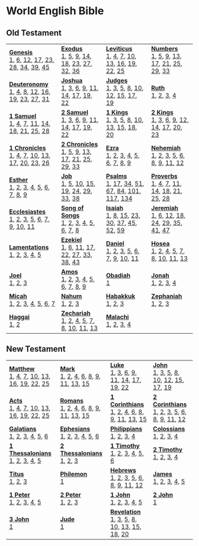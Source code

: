 # World English Bible



## Old Testament

<table>
<tr>
<td>
<b><a href='files/Gen.md'>Genesis</a></b><br/>
<a href='files/Gen.md#genesis-1'>1</a>, <a href='files/Gen.md#genesis-6'>6</a>, <a href='files/Gen.md#genesis-12'>12</a>, <a href='files/Gen.md#genesis-17'>17</a>, <a href='files/Gen.md#genesis-23'>23</a>, <a href='files/Gen.md#genesis-28'>28</a>, <a href='files/Gen.md#genesis-34'>34</a>, <a href='files/Gen.md#genesis-39'>39</a>, <a href='files/Gen.md#genesis-45'>45</a>
</td>
<td>
<b><a href='files/Exod.md'>Exodus</a></b><br/>
<a href='files/Exod.md#exodus-1'>1</a>, <a href='files/Exod.md#exodus-5'>5</a>, <a href='files/Exod.md#exodus-9'>9</a>, <a href='files/Exod.md#exodus-14'>14</a>, <a href='files/Exod.md#exodus-18'>18</a>, <a href='files/Exod.md#exodus-23'>23</a>, <a href='files/Exod.md#exodus-27'>27</a>, <a href='files/Exod.md#exodus-32'>32</a>, <a href='files/Exod.md#exodus-36'>36</a>
</td>
<td>
<b><a href='files/Lev.md'>Leviticus</a></b><br/>
<a href='files/Lev.md#leviticus-1'>1</a>, <a href='files/Lev.md#leviticus-4'>4</a>, <a href='files/Lev.md#leviticus-7'>7</a>, <a href='files/Lev.md#leviticus-10'>10</a>, <a href='files/Lev.md#leviticus-13'>13</a>, <a href='files/Lev.md#leviticus-16'>16</a>, <a href='files/Lev.md#leviticus-19'>19</a>, <a href='files/Lev.md#leviticus-22'>22</a>, <a href='files/Lev.md#leviticus-25'>25</a>
</td>
<td>
<b><a href='files/Num.md'>Numbers</a></b><br/>
<a href='files/Num.md#numbers-1'>1</a>, <a href='files/Num.md#numbers-5'>5</a>, <a href='files/Num.md#numbers-9'>9</a>, <a href='files/Num.md#numbers-13'>13</a>, <a href='files/Num.md#numbers-17'>17</a>, <a href='files/Num.md#numbers-21'>21</a>, <a href='files/Num.md#numbers-25'>25</a>, <a href='files/Num.md#numbers-29'>29</a>, <a href='files/Num.md#numbers-33'>33</a>
</td></tr>
<tr>
<td>
<b><a href='files/Deut.md'>Deuteronomy</a></b><br/>
<a href='files/Deut.md#deuteronomy-1'>1</a>, <a href='files/Deut.md#deuteronomy-4'>4</a>, <a href='files/Deut.md#deuteronomy-8'>8</a>, <a href='files/Deut.md#deuteronomy-12'>12</a>, <a href='files/Deut.md#deuteronomy-16'>16</a>, <a href='files/Deut.md#deuteronomy-19'>19</a>, <a href='files/Deut.md#deuteronomy-23'>23</a>, <a href='files/Deut.md#deuteronomy-27'>27</a>, <a href='files/Deut.md#deuteronomy-31'>31</a>
</td>
<td>
<b><a href='files/Josh.md'>Joshua</a></b><br/>
<a href='files/Josh.md#joshua-1'>1</a>, <a href='files/Josh.md#joshua-3'>3</a>, <a href='files/Josh.md#joshua-6'>6</a>, <a href='files/Josh.md#joshua-9'>9</a>, <a href='files/Josh.md#joshua-11'>11</a>, <a href='files/Josh.md#joshua-14'>14</a>, <a href='files/Josh.md#joshua-17'>17</a>, <a href='files/Josh.md#joshua-19'>19</a>, <a href='files/Josh.md#joshua-22'>22</a>
</td>
<td>
<b><a href='files/Judg.md'>Judges</a></b><br/>
<a href='files/Judg.md#judges-1'>1</a>, <a href='files/Judg.md#judges-3'>3</a>, <a href='files/Judg.md#judges-5'>5</a>, <a href='files/Judg.md#judges-8'>8</a>, <a href='files/Judg.md#judges-10'>10</a>, <a href='files/Judg.md#judges-12'>12</a>, <a href='files/Judg.md#judges-15'>15</a>, <a href='files/Judg.md#judges-17'>17</a>, <a href='files/Judg.md#judges-19'>19</a>
</td>
<td>
<b><a href='files/Ruth.md'>Ruth</a></b><br/>
<a href='files/Ruth.md#ruth-1'>1</a>, <a href='files/Ruth.md#ruth-2'>2</a>, <a href='files/Ruth.md#ruth-3'>3</a>, <a href='files/Ruth.md#ruth-4'>4</a>
</td></tr>
<tr>
<td>
<b><a href='files/1Sam.md'>1 Samuel</a></b><br/>
<a href='files/1Sam.md#1-samuel-1'>1</a>, <a href='files/1Sam.md#1-samuel-4'>4</a>, <a href='files/1Sam.md#1-samuel-7'>7</a>, <a href='files/1Sam.md#1-samuel-11'>11</a>, <a href='files/1Sam.md#1-samuel-14'>14</a>, <a href='files/1Sam.md#1-samuel-18'>18</a>, <a href='files/1Sam.md#1-samuel-21'>21</a>, <a href='files/1Sam.md#1-samuel-25'>25</a>, <a href='files/1Sam.md#1-samuel-28'>28</a>
</td>
<td>
<b><a href='files/2Sam.md'>2 Samuel</a></b><br/>
<a href='files/2Sam.md#2-samuel-1'>1</a>, <a href='files/2Sam.md#2-samuel-3'>3</a>, <a href='files/2Sam.md#2-samuel-6'>6</a>, <a href='files/2Sam.md#2-samuel-9'>9</a>, <a href='files/2Sam.md#2-samuel-11'>11</a>, <a href='files/2Sam.md#2-samuel-14'>14</a>, <a href='files/2Sam.md#2-samuel-17'>17</a>, <a href='files/2Sam.md#2-samuel-19'>19</a>, <a href='files/2Sam.md#2-samuel-22'>22</a>
</td>
<td>
<b><a href='files/1Kgs.md'>1 Kings</a></b><br/>
<a href='files/1Kgs.md#1-kings-1'>1</a>, <a href='files/1Kgs.md#1-kings-3'>3</a>, <a href='files/1Kgs.md#1-kings-5'>5</a>, <a href='files/1Kgs.md#1-kings-8'>8</a>, <a href='files/1Kgs.md#1-kings-10'>10</a>, <a href='files/1Kgs.md#1-kings-13'>13</a>, <a href='files/1Kgs.md#1-kings-15'>15</a>, <a href='files/1Kgs.md#1-kings-18'>18</a>, <a href='files/1Kgs.md#1-kings-20'>20</a>
</td>
<td>
<b><a href='files/2Kgs.md'>2 Kings</a></b><br/>
<a href='files/2Kgs.md#2-kings-1'>1</a>, <a href='files/2Kgs.md#2-kings-3'>3</a>, <a href='files/2Kgs.md#2-kings-6'>6</a>, <a href='files/2Kgs.md#2-kings-9'>9</a>, <a href='files/2Kgs.md#2-kings-12'>12</a>, <a href='files/2Kgs.md#2-kings-14'>14</a>, <a href='files/2Kgs.md#2-kings-17'>17</a>, <a href='files/2Kgs.md#2-kings-20'>20</a>, <a href='files/2Kgs.md#2-kings-23'>23</a>
</td></tr>
<tr>
<td>
<b><a href='files/1Chr.md'>1 Chronicles</a></b><br/>
<a href='files/1Chr.md#1-chronicles-1'>1</a>, <a href='files/1Chr.md#1-chronicles-4'>4</a>, <a href='files/1Chr.md#1-chronicles-7'>7</a>, <a href='files/1Chr.md#1-chronicles-10'>10</a>, <a href='files/1Chr.md#1-chronicles-13'>13</a>, <a href='files/1Chr.md#1-chronicles-17'>17</a>, <a href='files/1Chr.md#1-chronicles-20'>20</a>, <a href='files/1Chr.md#1-chronicles-23'>23</a>, <a href='files/1Chr.md#1-chronicles-26'>26</a>
</td>
<td>
<b><a href='files/2Chr.md'>2 Chronicles</a></b><br/>
<a href='files/2Chr.md#2-chronicles-1'>1</a>, <a href='files/2Chr.md#2-chronicles-5'>5</a>, <a href='files/2Chr.md#2-chronicles-9'>9</a>, <a href='files/2Chr.md#2-chronicles-13'>13</a>, <a href='files/2Chr.md#2-chronicles-17'>17</a>, <a href='files/2Chr.md#2-chronicles-21'>21</a>, <a href='files/2Chr.md#2-chronicles-25'>25</a>, <a href='files/2Chr.md#2-chronicles-29'>29</a>, <a href='files/2Chr.md#2-chronicles-33'>33</a>
</td>
<td>
<b><a href='files/Ezra.md'>Ezra</a></b><br/>
<a href='files/Ezra.md#ezra-1'>1</a>, <a href='files/Ezra.md#ezra-2'>2</a>, <a href='files/Ezra.md#ezra-3'>3</a>, <a href='files/Ezra.md#ezra-4'>4</a>, <a href='files/Ezra.md#ezra-5'>5</a>, <a href='files/Ezra.md#ezra-6'>6</a>, <a href='files/Ezra.md#ezra-7'>7</a>, <a href='files/Ezra.md#ezra-8'>8</a>, <a href='files/Ezra.md#ezra-9'>9</a>
</td>
<td>
<b><a href='files/Neh.md'>Nehemiah</a></b><br/>
<a href='files/Neh.md#nehemiah-1'>1</a>, <a href='files/Neh.md#nehemiah-2'>2</a>, <a href='files/Neh.md#nehemiah-3'>3</a>, <a href='files/Neh.md#nehemiah-5'>5</a>, <a href='files/Neh.md#nehemiah-6'>6</a>, <a href='files/Neh.md#nehemiah-8'>8</a>, <a href='files/Neh.md#nehemiah-9'>9</a>, <a href='files/Neh.md#nehemiah-11'>11</a>, <a href='files/Neh.md#nehemiah-12'>12</a>
</td></tr>
<tr>
<td>
<b><a href='files/Esth.md'>Esther</a></b><br/>
<a href='files/Esth.md#esther-1'>1</a>, <a href='files/Esth.md#esther-2'>2</a>, <a href='files/Esth.md#esther-3'>3</a>, <a href='files/Esth.md#esther-4'>4</a>, <a href='files/Esth.md#esther-5'>5</a>, <a href='files/Esth.md#esther-6'>6</a>, <a href='files/Esth.md#esther-7'>7</a>, <a href='files/Esth.md#esther-8'>8</a>, <a href='files/Esth.md#esther-9'>9</a>
</td>
<td>
<b><a href='files/Job.md'>Job</a></b><br/>
<a href='files/Job.md#job-1'>1</a>, <a href='files/Job.md#job-5'>5</a>, <a href='files/Job.md#job-10'>10</a>, <a href='files/Job.md#job-15'>15</a>, <a href='files/Job.md#job-19'>19</a>, <a href='files/Job.md#job-24'>24</a>, <a href='files/Job.md#job-29'>29</a>, <a href='files/Job.md#job-33'>33</a>, <a href='files/Job.md#job-38'>38</a>
</td>
<td>
<b><a href='files/Ps.md'>Psalms</a></b><br/>
<a href='files/Ps.md#psalms-1'>1</a>, <a href='files/Ps.md#psalms-17'>17</a>, <a href='files/Ps.md#psalms-34'>34</a>, <a href='files/Ps.md#psalms-51'>51</a>, <a href='files/Ps.md#psalms-67'>67</a>, <a href='files/Ps.md#psalms-84'>84</a>, <a href='files/Ps.md#psalms-101'>101</a>, <a href='files/Ps.md#psalms-117'>117</a>, <a href='files/Ps.md#psalms-134'>134</a>
</td>
<td>
<b><a href='files/Prov.md'>Proverbs</a></b><br/>
<a href='files/Prov.md#proverbs-1'>1</a>, <a href='files/Prov.md#proverbs-4'>4</a>, <a href='files/Prov.md#proverbs-7'>7</a>, <a href='files/Prov.md#proverbs-11'>11</a>, <a href='files/Prov.md#proverbs-14'>14</a>, <a href='files/Prov.md#proverbs-18'>18</a>, <a href='files/Prov.md#proverbs-21'>21</a>, <a href='files/Prov.md#proverbs-25'>25</a>, <a href='files/Prov.md#proverbs-28'>28</a>
</td></tr>
<tr>
<td>
<b><a href='files/Eccl.md'>Ecclesiastes</a></b><br/>
<a href='files/Eccl.md#ecclesiastes-1'>1</a>, <a href='files/Eccl.md#ecclesiastes-2'>2</a>, <a href='files/Eccl.md#ecclesiastes-3'>3</a>, <a href='files/Eccl.md#ecclesiastes-5'>5</a>, <a href='files/Eccl.md#ecclesiastes-6'>6</a>, <a href='files/Eccl.md#ecclesiastes-7'>7</a>, <a href='files/Eccl.md#ecclesiastes-9'>9</a>, <a href='files/Eccl.md#ecclesiastes-10'>10</a>, <a href='files/Eccl.md#ecclesiastes-11'>11</a>
</td>
<td>
<b><a href='files/Song.md'>Song of Songs</a></b><br/>
<a href='files/Song.md#song-of-songs-1'>1</a>, <a href='files/Song.md#song-of-songs-2'>2</a>, <a href='files/Song.md#song-of-songs-3'>3</a>, <a href='files/Song.md#song-of-songs-4'>4</a>, <a href='files/Song.md#song-of-songs-5'>5</a>, <a href='files/Song.md#song-of-songs-6'>6</a>, <a href='files/Song.md#song-of-songs-7'>7</a>, <a href='files/Song.md#song-of-songs-8'>8</a>
</td>
<td>
<b><a href='files/Isa.md'>Isaiah</a></b><br/>
<a href='files/Isa.md#isaiah-1'>1</a>, <a href='files/Isa.md#isaiah-8'>8</a>, <a href='files/Isa.md#isaiah-15'>15</a>, <a href='files/Isa.md#isaiah-23'>23</a>, <a href='files/Isa.md#isaiah-30'>30</a>, <a href='files/Isa.md#isaiah-37'>37</a>, <a href='files/Isa.md#isaiah-45'>45</a>, <a href='files/Isa.md#isaiah-52'>52</a>, <a href='files/Isa.md#isaiah-59'>59</a>
</td>
<td>
<b><a href='files/Jer.md'>Jeremiah</a></b><br/>
<a href='files/Jer.md#jeremiah-1'>1</a>, <a href='files/Jer.md#jeremiah-6'>6</a>, <a href='files/Jer.md#jeremiah-12'>12</a>, <a href='files/Jer.md#jeremiah-18'>18</a>, <a href='files/Jer.md#jeremiah-24'>24</a>, <a href='files/Jer.md#jeremiah-29'>29</a>, <a href='files/Jer.md#jeremiah-35'>35</a>, <a href='files/Jer.md#jeremiah-41'>41</a>, <a href='files/Jer.md#jeremiah-47'>47</a>
</td></tr>
<tr>
<td>
<b><a href='files/Lam.md'>Lamentations</a></b><br/>
<a href='files/Lam.md#lamentations-1'>1</a>, <a href='files/Lam.md#lamentations-2'>2</a>, <a href='files/Lam.md#lamentations-3'>3</a>, <a href='files/Lam.md#lamentations-4'>4</a>, <a href='files/Lam.md#lamentations-5'>5</a>
</td>
<td>
<b><a href='files/Ezek.md'>Ezekiel</a></b><br/>
<a href='files/Ezek.md#ezekiel-1'>1</a>, <a href='files/Ezek.md#ezekiel-6'>6</a>, <a href='files/Ezek.md#ezekiel-11'>11</a>, <a href='files/Ezek.md#ezekiel-17'>17</a>, <a href='files/Ezek.md#ezekiel-22'>22</a>, <a href='files/Ezek.md#ezekiel-27'>27</a>, <a href='files/Ezek.md#ezekiel-33'>33</a>, <a href='files/Ezek.md#ezekiel-38'>38</a>, <a href='files/Ezek.md#ezekiel-43'>43</a>
</td>
<td>
<b><a href='files/Dan.md'>Daniel</a></b><br/>
<a href='files/Dan.md#daniel-1'>1</a>, <a href='files/Dan.md#daniel-2'>2</a>, <a href='files/Dan.md#daniel-3'>3</a>, <a href='files/Dan.md#daniel-5'>5</a>, <a href='files/Dan.md#daniel-6'>6</a>, <a href='files/Dan.md#daniel-7'>7</a>, <a href='files/Dan.md#daniel-9'>9</a>, <a href='files/Dan.md#daniel-10'>10</a>, <a href='files/Dan.md#daniel-11'>11</a>
</td>
<td>
<b><a href='files/Hos.md'>Hosea</a></b><br/>
<a href='files/Hos.md#hosea-1'>1</a>, <a href='files/Hos.md#hosea-2'>2</a>, <a href='files/Hos.md#hosea-4'>4</a>, <a href='files/Hos.md#hosea-5'>5</a>, <a href='files/Hos.md#hosea-7'>7</a>, <a href='files/Hos.md#hosea-8'>8</a>, <a href='files/Hos.md#hosea-10'>10</a>, <a href='files/Hos.md#hosea-11'>11</a>, <a href='files/Hos.md#hosea-13'>13</a>
</td></tr>
<tr>
<td>
<b><a href='files/Joel.md'>Joel</a></b><br/>
<a href='files/Joel.md#joel-1'>1</a>, <a href='files/Joel.md#joel-2'>2</a>, <a href='files/Joel.md#joel-3'>3</a>
</td>
<td>
<b><a href='files/Amos.md'>Amos</a></b><br/>
<a href='files/Amos.md#amos-1'>1</a>, <a href='files/Amos.md#amos-2'>2</a>, <a href='files/Amos.md#amos-3'>3</a>, <a href='files/Amos.md#amos-4'>4</a>, <a href='files/Amos.md#amos-5'>5</a>, <a href='files/Amos.md#amos-6'>6</a>, <a href='files/Amos.md#amos-7'>7</a>, <a href='files/Amos.md#amos-8'>8</a>, <a href='files/Amos.md#amos-9'>9</a>
</td>
<td>
<b><a href='files/Obad.md'>Obadiah</a></b><br/>
<a href='files/Obad.md#obadiah-1'>1</a>
</td>
<td>
<b><a href='files/Jonah.md'>Jonah</a></b><br/>
<a href='files/Jonah.md#jonah-1'>1</a>, <a href='files/Jonah.md#jonah-2'>2</a>, <a href='files/Jonah.md#jonah-3'>3</a>, <a href='files/Jonah.md#jonah-4'>4</a>
</td></tr>
<tr>
<td>
<b><a href='files/Mic.md'>Micah</a></b><br/>
<a href='files/Mic.md#micah-1'>1</a>, <a href='files/Mic.md#micah-2'>2</a>, <a href='files/Mic.md#micah-3'>3</a>, <a href='files/Mic.md#micah-4'>4</a>, <a href='files/Mic.md#micah-5'>5</a>, <a href='files/Mic.md#micah-6'>6</a>, <a href='files/Mic.md#micah-7'>7</a>
</td>
<td>
<b><a href='files/Nah.md'>Nahum</a></b><br/>
<a href='files/Nah.md#nahum-1'>1</a>, <a href='files/Nah.md#nahum-2'>2</a>, <a href='files/Nah.md#nahum-3'>3</a>
</td>
<td>
<b><a href='files/Hab.md'>Habakkuk</a></b><br/>
<a href='files/Hab.md#habakkuk-1'>1</a>, <a href='files/Hab.md#habakkuk-2'>2</a>, <a href='files/Hab.md#habakkuk-3'>3</a>
</td>
<td>
<b><a href='files/Zeph.md'>Zephaniah</a></b><br/>
<a href='files/Zeph.md#zephaniah-1'>1</a>, <a href='files/Zeph.md#zephaniah-2'>2</a>, <a href='files/Zeph.md#zephaniah-3'>3</a>
</td></tr>
<tr>
<td>
<b><a href='files/Hag.md'>Haggai</a></b><br/>
<a href='files/Hag.md#haggai-1'>1</a>, <a href='files/Hag.md#haggai-2'>2</a>
</td>
<td>
<b><a href='files/Zech.md'>Zechariah</a></b><br/>
<a href='files/Zech.md#zechariah-1'>1</a>, <a href='files/Zech.md#zechariah-2'>2</a>, <a href='files/Zech.md#zechariah-4'>4</a>, <a href='files/Zech.md#zechariah-5'>5</a>, <a href='files/Zech.md#zechariah-7'>7</a>, <a href='files/Zech.md#zechariah-8'>8</a>, <a href='files/Zech.md#zechariah-10'>10</a>, <a href='files/Zech.md#zechariah-11'>11</a>, <a href='files/Zech.md#zechariah-13'>13</a>
</td>
<td>
<b><a href='files/Mal.md'>Malachi</a></b><br/>
<a href='files/Mal.md#malachi-1'>1</a>, <a href='files/Mal.md#malachi-2'>2</a>, <a href='files/Mal.md#malachi-3'>3</a>, <a href='files/Mal.md#malachi-4'>4</a>
</td></tr>
</table>

## New Testament

<table>
<tr>
<td>
<b><a href='files/Matt.md'>Matthew</a></b><br/>
<a href='files/Matt.md#matthew-1'>1</a>, <a href='files/Matt.md#matthew-4'>4</a>, <a href='files/Matt.md#matthew-7'>7</a>, <a href='files/Matt.md#matthew-10'>10</a>, <a href='files/Matt.md#matthew-13'>13</a>, <a href='files/Matt.md#matthew-16'>16</a>, <a href='files/Matt.md#matthew-19'>19</a>, <a href='files/Matt.md#matthew-22'>22</a>, <a href='files/Matt.md#matthew-25'>25</a>
</td>
<td>
<b><a href='files/Mark.md'>Mark</a></b><br/>
<a href='files/Mark.md#mark-1'>1</a>, <a href='files/Mark.md#mark-2'>2</a>, <a href='files/Mark.md#mark-4'>4</a>, <a href='files/Mark.md#mark-6'>6</a>, <a href='files/Mark.md#mark-8'>8</a>, <a href='files/Mark.md#mark-9'>9</a>, <a href='files/Mark.md#mark-11'>11</a>, <a href='files/Mark.md#mark-13'>13</a>, <a href='files/Mark.md#mark-15'>15</a>
</td>
<td>
<b><a href='files/Luke.md'>Luke</a></b><br/>
<a href='files/Luke.md#luke-1'>1</a>, <a href='files/Luke.md#luke-3'>3</a>, <a href='files/Luke.md#luke-6'>6</a>, <a href='files/Luke.md#luke-9'>9</a>, <a href='files/Luke.md#luke-11'>11</a>, <a href='files/Luke.md#luke-14'>14</a>, <a href='files/Luke.md#luke-17'>17</a>, <a href='files/Luke.md#luke-19'>19</a>, <a href='files/Luke.md#luke-22'>22</a>
</td>
<td>
<b><a href='files/John.md'>John</a></b><br/>
<a href='files/John.md#john-1'>1</a>, <a href='files/John.md#john-3'>3</a>, <a href='files/John.md#john-5'>5</a>, <a href='files/John.md#john-8'>8</a>, <a href='files/John.md#john-10'>10</a>, <a href='files/John.md#john-12'>12</a>, <a href='files/John.md#john-15'>15</a>, <a href='files/John.md#john-17'>17</a>, <a href='files/John.md#john-19'>19</a>
</td></tr>
<tr>
<td>
<b><a href='files/Acts.md'>Acts</a></b><br/>
<a href='files/Acts.md#acts-1'>1</a>, <a href='files/Acts.md#acts-4'>4</a>, <a href='files/Acts.md#acts-7'>7</a>, <a href='files/Acts.md#acts-10'>10</a>, <a href='files/Acts.md#acts-13'>13</a>, <a href='files/Acts.md#acts-16'>16</a>, <a href='files/Acts.md#acts-19'>19</a>, <a href='files/Acts.md#acts-22'>22</a>, <a href='files/Acts.md#acts-25'>25</a>
</td>
<td>
<b><a href='files/Rom.md'>Romans</a></b><br/>
<a href='files/Rom.md#romans-1'>1</a>, <a href='files/Rom.md#romans-2'>2</a>, <a href='files/Rom.md#romans-4'>4</a>, <a href='files/Rom.md#romans-6'>6</a>, <a href='files/Rom.md#romans-8'>8</a>, <a href='files/Rom.md#romans-9'>9</a>, <a href='files/Rom.md#romans-11'>11</a>, <a href='files/Rom.md#romans-13'>13</a>, <a href='files/Rom.md#romans-15'>15</a>
</td>
<td>
<b><a href='files/1Cor.md'>1 Corinthians</a></b><br/>
<a href='files/1Cor.md#1-corinthians-1'>1</a>, <a href='files/1Cor.md#1-corinthians-2'>2</a>, <a href='files/1Cor.md#1-corinthians-4'>4</a>, <a href='files/1Cor.md#1-corinthians-6'>6</a>, <a href='files/1Cor.md#1-corinthians-8'>8</a>, <a href='files/1Cor.md#1-corinthians-9'>9</a>, <a href='files/1Cor.md#1-corinthians-11'>11</a>, <a href='files/1Cor.md#1-corinthians-13'>13</a>, <a href='files/1Cor.md#1-corinthians-15'>15</a>
</td>
<td>
<b><a href='files/2Cor.md'>2 Corinthians</a></b><br/>
<a href='files/2Cor.md#2-corinthians-1'>1</a>, <a href='files/2Cor.md#2-corinthians-2'>2</a>, <a href='files/2Cor.md#2-corinthians-3'>3</a>, <a href='files/2Cor.md#2-corinthians-5'>5</a>, <a href='files/2Cor.md#2-corinthians-6'>6</a>, <a href='files/2Cor.md#2-corinthians-8'>8</a>, <a href='files/2Cor.md#2-corinthians-9'>9</a>, <a href='files/2Cor.md#2-corinthians-11'>11</a>, <a href='files/2Cor.md#2-corinthians-12'>12</a>
</td></tr>
<tr>
<td>
<b><a href='files/Gal.md'>Galatians</a></b><br/>
<a href='files/Gal.md#galatians-1'>1</a>, <a href='files/Gal.md#galatians-2'>2</a>, <a href='files/Gal.md#galatians-3'>3</a>, <a href='files/Gal.md#galatians-4'>4</a>, <a href='files/Gal.md#galatians-5'>5</a>, <a href='files/Gal.md#galatians-6'>6</a>
</td>
<td>
<b><a href='files/Eph.md'>Ephesians</a></b><br/>
<a href='files/Eph.md#ephesians-1'>1</a>, <a href='files/Eph.md#ephesians-2'>2</a>, <a href='files/Eph.md#ephesians-3'>3</a>, <a href='files/Eph.md#ephesians-4'>4</a>, <a href='files/Eph.md#ephesians-5'>5</a>, <a href='files/Eph.md#ephesians-6'>6</a>
</td>
<td>
<b><a href='files/Phil.md'>Philippians</a></b><br/>
<a href='files/Phil.md#philippians-1'>1</a>, <a href='files/Phil.md#philippians-2'>2</a>, <a href='files/Phil.md#philippians-3'>3</a>, <a href='files/Phil.md#philippians-4'>4</a>
</td>
<td>
<b><a href='files/Col.md'>Colossians</a></b><br/>
<a href='files/Col.md#colossians-1'>1</a>, <a href='files/Col.md#colossians-2'>2</a>, <a href='files/Col.md#colossians-3'>3</a>, <a href='files/Col.md#colossians-4'>4</a>
</td></tr>
<tr>
<td>
<b><a href='files/1Thess.md'>1 Thessalonians</a></b><br/>
<a href='files/1Thess.md#1-thessalonians-1'>1</a>, <a href='files/1Thess.md#1-thessalonians-2'>2</a>, <a href='files/1Thess.md#1-thessalonians-3'>3</a>, <a href='files/1Thess.md#1-thessalonians-4'>4</a>, <a href='files/1Thess.md#1-thessalonians-5'>5</a>
</td>
<td>
<b><a href='files/2Thess.md'>2 Thessalonians</a></b><br/>
<a href='files/2Thess.md#2-thessalonians-1'>1</a>, <a href='files/2Thess.md#2-thessalonians-2'>2</a>, <a href='files/2Thess.md#2-thessalonians-3'>3</a>
</td>
<td>
<b><a href='files/1Tim.md'>1 Timothy</a></b><br/>
<a href='files/1Tim.md#1-timothy-1'>1</a>, <a href='files/1Tim.md#1-timothy-2'>2</a>, <a href='files/1Tim.md#1-timothy-3'>3</a>, <a href='files/1Tim.md#1-timothy-4'>4</a>, <a href='files/1Tim.md#1-timothy-5'>5</a>, <a href='files/1Tim.md#1-timothy-6'>6</a>
</td>
<td>
<b><a href='files/2Tim.md'>2 Timothy</a></b><br/>
<a href='files/2Tim.md#2-timothy-1'>1</a>, <a href='files/2Tim.md#2-timothy-2'>2</a>, <a href='files/2Tim.md#2-timothy-3'>3</a>, <a href='files/2Tim.md#2-timothy-4'>4</a>
</td></tr>
<tr>
<td>
<b><a href='files/Titus.md'>Titus</a></b><br/>
<a href='files/Titus.md#titus-1'>1</a>, <a href='files/Titus.md#titus-2'>2</a>, <a href='files/Titus.md#titus-3'>3</a>
</td>
<td>
<b><a href='files/Phlm.md'>Philemon</a></b><br/>
<a href='files/Phlm.md#philemon-1'>1</a>
</td>
<td>
<b><a href='files/Heb.md'>Hebrews</a></b><br/>
<a href='files/Heb.md#hebrews-1'>1</a>, <a href='files/Heb.md#hebrews-2'>2</a>, <a href='files/Heb.md#hebrews-3'>3</a>, <a href='files/Heb.md#hebrews-5'>5</a>, <a href='files/Heb.md#hebrews-6'>6</a>, <a href='files/Heb.md#hebrews-8'>8</a>, <a href='files/Heb.md#hebrews-9'>9</a>, <a href='files/Heb.md#hebrews-11'>11</a>, <a href='files/Heb.md#hebrews-12'>12</a>
</td>
<td>
<b><a href='files/Jas.md'>James</a></b><br/>
<a href='files/Jas.md#james-1'>1</a>, <a href='files/Jas.md#james-2'>2</a>, <a href='files/Jas.md#james-3'>3</a>, <a href='files/Jas.md#james-4'>4</a>, <a href='files/Jas.md#james-5'>5</a>
</td></tr>
<tr>
<td>
<b><a href='files/1Pet.md'>1 Peter</a></b><br/>
<a href='files/1Pet.md#1-peter-1'>1</a>, <a href='files/1Pet.md#1-peter-2'>2</a>, <a href='files/1Pet.md#1-peter-3'>3</a>, <a href='files/1Pet.md#1-peter-4'>4</a>, <a href='files/1Pet.md#1-peter-5'>5</a>
</td>
<td>
<b><a href='files/2Pet.md'>2 Peter</a></b><br/>
<a href='files/2Pet.md#2-peter-1'>1</a>, <a href='files/2Pet.md#2-peter-2'>2</a>, <a href='files/2Pet.md#2-peter-3'>3</a>
</td>
<td>
<b><a href='files/1John.md'>1 John</a></b><br/>
<a href='files/1John.md#1-john-1'>1</a>, <a href='files/1John.md#1-john-2'>2</a>, <a href='files/1John.md#1-john-3'>3</a>, <a href='files/1John.md#1-john-4'>4</a>, <a href='files/1John.md#1-john-5'>5</a>
</td>
<td>
<b><a href='files/2John.md'>2 John</a></b><br/>
<a href='files/2John.md#2-john-1'>1</a>
</td></tr>
<tr>
<td>
<b><a href='files/3John.md'>3 John</a></b><br/>
<a href='files/3John.md#3-john-1'>1</a>
</td>
<td>
<b><a href='files/Jude.md'>Jude</a></b><br/>
<a href='files/Jude.md#jude-1'>1</a>
</td>
<td>
<b><a href='files/Rev.md'>Revelation</a></b><br/>
<a href='files/Rev.md#revelation-1'>1</a>, <a href='files/Rev.md#revelation-3'>3</a>, <a href='files/Rev.md#revelation-5'>5</a>, <a href='files/Rev.md#revelation-8'>8</a>, <a href='files/Rev.md#revelation-10'>10</a>, <a href='files/Rev.md#revelation-13'>13</a>, <a href='files/Rev.md#revelation-15'>15</a>, <a href='files/Rev.md#revelation-18'>18</a>, <a href='files/Rev.md#revelation-20'>20</a>
</td></tr>
</table>